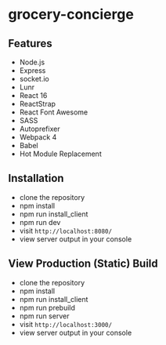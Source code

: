 # grocery-concierge

## Features

* Node.js
* Express
* socket.io
* Lunr
* React 16
* ReactStrap
* React Font Awesome
* SASS
* Autoprefixer
* Webpack 4
* Babel
* Hot Module Replacement

## Installation

* clone the repository
* npm install
* npm run install_client
* npm run dev
* visit `http://localhost:8080/`
* view server output in your console

## View Production (Static) Build

* clone the repository
* npm install
* npm run install_client
* npm run prebuild
* npm run server
* visit `http://localhost:3000/`
* view server output in your console
